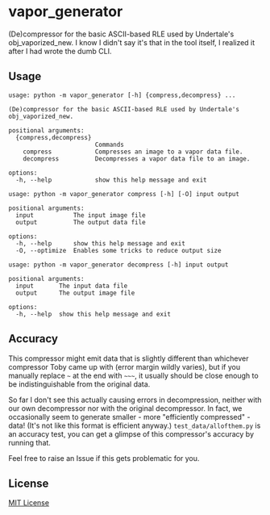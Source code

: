 # vapor_generator
(De)compressor for the basic ASCII-based RLE used by Undertale's obj_vaporized_new. I know I didn't say it's that in the tool itself, I realized it after I had wrote the dumb CLI.

## Usage
```
usage: python -m vapor_generator [-h] {compress,decompress} ...

(De)compressor for the basic ASCII-based RLE used by Undertale's obj_vaporized_new.

positional arguments:
  {compress,decompress}
                        Commands
    compress            Compresses an image to a vapor data file.
    decompress          Decompresses a vapor data file to an image.

options:
  -h, --help            show this help message and exit
```
```
usage: python -m vapor_generator compress [-h] [-O] input output

positional arguments:
  input           The input image file
  output          The output data file

options:
  -h, --help      show this help message and exit
  -O, --optimize  Enables some tricks to reduce output size
```
```
usage: python -m vapor_generator decompress [-h] input output

positional arguments:
  input       The input data file
  output      The output image file

options:
  -h, --help  show this help message and exit
```

## Accuracy
This compressor might emit data that is slightly different than whichever compressor Toby came up with
(error margin wildly varies),
but if you manually replace `~` at the end with `~~~`, it usually should be close enough to be
indistinguishable from the original data.

So far I don't see this actually causing errors in decompression, neither with our own decompressor
nor with the original decompressor.
In fact, we occasionally seem to generate smaller - more "efficiently compressed" - data!
(It's not like this format is efficient anyway.) 
`test_data/allofthem.py` is an accuracy test, you can get a glimpse of this compressor's accuracy
by running that.

Feel free to raise an Issue if this gets problematic for you.

## License
[MIT License](LICENSE)